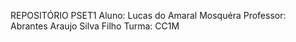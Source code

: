 REPOSITÓRIO PSET1
Aluno: Lucas do Amaral Mosquéra
Professor: Abrantes Araujo Silva Filho
Turma: CC1M
